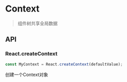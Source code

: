 # Context

> 组件树共享全局数据

## API

### React.createContext

```js
const MyContext = React.createContext(defaultValue);
```

创建一个Context对象